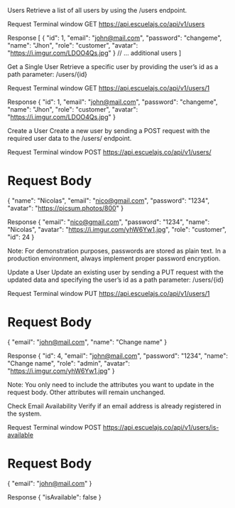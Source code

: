 Users
Retrieve a list of all users by using the /users endpoint.

Request
Terminal window
GET https://api.escuelajs.co/api/v1/users

Response
[
  {
    "id": 1,
    "email": "john@mail.com",
    "password": "changeme",
    "name": "Jhon",
    "role": "customer",
    "avatar": "https://i.imgur.com/LDOO4Qs.jpg"
  }
  // ... additional users
]

Get a Single User
Retrieve a specific user by providing the user’s id as a path parameter: /users/{id}

Request
Terminal window
GET https://api.escuelajs.co/api/v1/users/1

Response
{
  "id": 1,
  "email": "john@mail.com",
  "password": "changeme",
  "name": "Jhon",
  "role": "customer",
  "avatar": "https://i.imgur.com/LDOO4Qs.jpg"
}

Create a User
Create a new user by sending a POST request with the required user data to the /users/ endpoint.

Request
Terminal window
POST https://api.escuelajs.co/api/v1/users/

# Request Body
{
  "name": "Nicolas",
  "email": "nico@gmail.com",
  "password": "1234",
  "avatar": "https://picsum.photos/800"
}

Response
{
  "email": "nico@gmail.com",
  "password": "1234",
  "name": "Nicolas",
  "avatar": "https://i.imgur.com/yhW6Yw1.jpg",
  "role": "customer",
  "id": 24
}

Note: For demonstration purposes, passwords are stored as plain text. In a production environment, always implement proper password encryption.

Update a User
Update an existing user by sending a PUT request with the updated data and specifying the user’s id as a path parameter: /users/{id}

Request
Terminal window
PUT https://api.escuelajs.co/api/v1/users/1

# Request Body
{
  "email": "john@mail.com",
  "name": "Change name"
}

Response
{
  "id": 4,
  "email": "john@mail.com",
  "password": "1234",
  "name": "Change name",
  "role": "admin",
  "avatar": "https://i.imgur.com/yhW6Yw1.jpg"
}

Note: You only need to include the attributes you want to update in the request body. Other attributes will remain unchanged.

Check Email Availability
Verify if an email address is already registered in the system.

Request
Terminal window
POST https://api.escuelajs.co/api/v1/users/is-available

# Request Body
{
  "email": "john@mail.com"
}

Response
{
  "isAvailable": false
}
